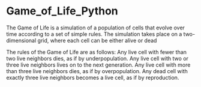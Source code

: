 # Game_of_Life_Python
The Game of Life is a simulation of a population of cells that evolve over time according to a set of simple rules. The simulation takes place on a two-dimensional grid, where each cell can be either alive or dead

The rules of the Game of Life are as follows:
Any live cell with fewer than two live neighbors dies, as if by underpopulation.
Any live cell with two or three live neighbors lives on to the next generation.
Any live cell with more than three live neighbors dies, as if by overpopulation.
Any dead cell with exactly three live neighbors becomes a live cell, as if by reproduction.

